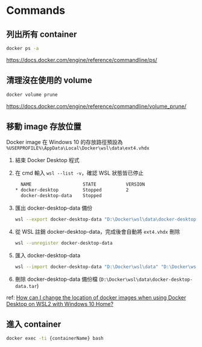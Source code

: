 # Commands

## 列出所有 container

```sh
docker ps -a
```

<https://docs.docker.com/engine/reference/commandline/ps/>

## 清理沒在使用的 volume

```sh
docker volume prune
```

<https://docs.docker.com/engine/reference/commandline/volume_prune/>

## 移動 image 存放位置

Docker image 在 Windows 10 的存放路徑預設為 `%USERPROFILE%\AppData\Local\Docker\wsl\data\ext4.vhdx`

1. 結束 Docker Desktop 程式
2. 在 cmd 輸入 `wsl --list -v`，確認 WSL 狀態皆已停止

    ```sh
      NAME                   STATE           VERSION
    * docker-desktop         Stopped         2
      docker-desktop-data    Stopped    
    ```

3. 匯出 docker-desktop-data 備份

    ```sh
    wsl --export docker-desktop-data "D:\Docker\wsl\data\docker-desktop-data.tar"
    ```

4. 從 WSL 註銷 docker-desktop-data，完成後會自動將 `ext4.vhdx` 刪除

    ```sh
    wsl --unregister docker-desktop-data
    ```

5. 匯入 docker-desktop-data

    ```sh
    wsl --import docker-desktop-data "D:\Docker\wsl\data" "D:\Docker\wsl\data\docker-desktop-data.tar" --version 2
    ```

6. 刪除 docker-desktop-data 備份檔 (`D:\Docker\wsl\data\docker-desktop-data.tar`)

ref: [How can I change the location of docker images when using Docker Desktop on WSL2 with Windows 10 Home?](https://stackoverflow.com/questions/62441307)

## 進入 container

```sh
docker exec -ti {containerName} bash
```
